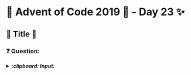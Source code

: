 # :christmas_tree: Advent of Code 2019 :christmas_tree: - Day 23 :sparkles:
## :star2: Title :star2:

### :question: Question: 

>
>
>

<p>
<details><summary><b><i>:clipboard: Input:</i></b></summary>

>```
>
>```

</details>